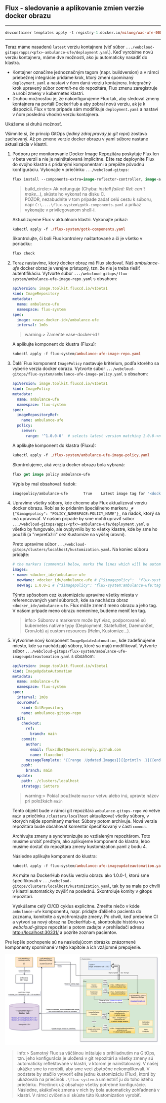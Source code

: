 ## Flux - sledovanie a aplikovanie zmien verzie docker obrazu

---

```ps
devcontainer templates apply -t registry-1.docker.io/milung/wac-ufe-008a
```

---

Teraz máme nasadenú `latest` verziu kontajnera (viď súbor `.../webcloud-gitops/apps/<pfx>-ambulance-ufe/deployment.yaml`). Keď vyrobíme novú verziu kontajnera, máme dve možnosti, ako ju automaticky nasadiť do klastra.

* Kontajner označíme jednoznačným tagom (napr. buildversion) a v rámci priebežnej integrácie pridáme krok, ktorý zmení spomínaný `deployment.yaml` a nastaví v ňom danú verziu kontajnera. Integračný krok upravený súbor _commit_-ne do repozitára, Flux zmenu zaregistruje a urobí zmeny v kubernetes klastri.
* Druhou možnosťou je, že nakonfigurujeme Flux tak, aby sledoval zmeny kontajnera na portáli DockerHub a aby zobral novú verziu, ak je k dispozícii. Flux v tom prípade sám modifikuje `deployment.yaml` a nastaví v ňom poslednú vhodnú verziu kontajnera.

Ukážeme si druhú možnosť.

Všimnite si, že princíp GitOps (_jediný zdroj pravdy je git repo_) zostáva zachovaný. Až po zmene verzie docker obrazu v yaml súbore nastane aktualizácia v klastri.

1. Podporu pre monitorovanie Docker Image Repozitára poskytuje Flux len v beta verzii a nie je nainštalovaná implicitne. Ešte raz deploynite Flux do svojho klastra s pridanými komponentami a prepíšte pôvodnú konfiguráciu. Vykonajte v priečinku `.../webcloud-gitops`:

    ```ps
    flux install --components-extra=image-reflector-controller, image-automation-controller --export > ./flux-system/gotk-components.yaml
    ```

    >build_circle:> Ak nefunguje (Chyba: _install failed: Rel: can't make..._), skúste ho
    > vykonať na disku C.  
    > POZOR, nezabudnite v tom prípade zadať celú cestu k
    > súboru, napr `C:\....\flux-system\gotk-components.yaml` a príkaz vykonajte v privilegovanom shell-i.

   Aktualizujeme Flux v aktuálnom klastri. Vykonajte príkaz:

    ```ps
    kubectl apply -f ./flux-system/gotk-components.yaml
    ```

   Skontrolujte, či boli Flux kontrolery naštartované a či je všetko v poriadku:

    ```ps
    flux check
    ```

2. Teraz nastavíme, ktorý docker obraz má Flux sledovať. Náš _ambulance-ufe_ docker obraz je verejne prístupný, tzn. že nie je treba riešiť autentifikáciu. Vytvorte súbor `.../webcloud-gitops/flux-system/ambulance-ufe-image-repo.yaml` s obsahom:

    ```yaml
    apiVersion: image.toolkit.fluxcd.io/v1beta1
    kind: ImageRepository
    metadata:
      name: ambulance-ufe
      namespace: flux-system
    spec:
      image: <vase-docker-id>/ambulance-ufe
      interval: 1m0s
    ```

    >warning:> Zameňte vase-docker-id !

   A aplikujte komponent do klustra (Fluxu):

    ```ps
    kubectl apply -f flux-system/ambulance-ufe-image-repo.yaml
    ```

3. Ďalší Flux komponent `ImagePolicy` nastavuje kritérium, podľa ktorého sa vyberie verzia docker obrazu. Vytvorte súbor `.../webcloud-gitops/flux-system/ambulance-ufe-image-policy.yaml` s obsahom:

    ```yaml
    apiVersion: image.toolkit.fluxcd.io/v1beta1
    kind: ImagePolicy
    metadata:
      name: ambulance-ufe
      namespace: flux-system
    spec:
      imageRepositoryRef:
        name: ambulance-ufe
      policy:
        semver:
          range: '^1.0.0-0'  # selects latest version matching 1.0.0-<number>
    ```

    A aplikujte komponent do klastra (Fluxu):

    ```ps
    kubectl apply -f ./flux-system/ambulance-ufe-image-policy.yaml
    ```

    Skontrolujeme, aká verzia docker obrazu bola vybraná:

    ```ps
    flux get image policy ambulance-ufe
    ```

    Výpis by mal obsahovať riadok:

    ```bash
    imagepolicy/ambulance-ufe       True    Latest image tag for '<docker_id>/ambulance-ufe' resolved to: 1.0.0-<posledne cislo buildu>
    ```

4. Upravíme všetky súbory, kde chceme aby Flux aktualizoval verziu docker obrazu. Robí sa to pridaním špeciálneho markeru `_# {"$imagepolicy": "POLICY_NAMESPACE:POLICY_NAME"}_` na riadok, ktorý sa má upravovať. V našom prípade by sme mohli upraviť súbor `.../webcloud-gitops/apps/<pfx>-ambulance-ufe/deployment.yaml` a všetko by fungovalo, ale ovplyvnilo by to všetky klastre, kde by sme ho použili (a "nepreťažili" cez Kustomize na vyššej úrovni).

    Preto upravíme súbor `.../webcloud-gitops/clusters/localhost/kustomization.yaml`. Na koniec súboru pridajte:

     ```yaml
     # the markers (comments) below, marks the lines which will be automatically  updated by flux
     images:
     - name: <docker_id>/ambulance-ufe
       newName: <docker_id>/ambulance-ufe # {"$imagepolicy":  "flux-system:ambulance-ufe:name"}
       newTag: 1.0.0-1 # {"$imagepolicy": "flux-system:ambulance-ufe:tag"}
     ```

    Týmto spôsobom cez kustomizáciu upravíme všetky miesta v referencovaných yaml súboroch, kde sa nachádza obraz `<docker_id>/ambulance-ufe`. Flux môže zmeniť meno obrazu a jeho tag. V našom prípade meno obrazu nemeníme, budeme meniť len tag.

    >info:> Súborov s markerom može byť viac, podporované sú kubernetes natívne typy (Deployment, StatefulSet, DaemonSet, CronJob) aj custom resources (Helm, Kustomize...).

5. Vytvoríme nový komponent `ImageUpdateAutomation`, kde zadefinujeme miesto, kde sa nachádzajú súbory, ktoré sa majú modifikovať. Vytvorte súbor  `.../webcloud-gitops/flux-system/ambulance-ufe-imageupdateautomation.yaml` s obsahom:

     ```yaml
     apiVersion: image.toolkit.fluxcd.io/v1beta1
     kind: ImageUpdateAutomation
     metadata:
       name: ambulance-ufe
       namespace: flux-system
     spec:
       interval: 1m0s
       sourceRef:
         kind: GitRepository
         name: ambulance-gitops-repo
       git:
         checkout:
           ref:
             branch: main
         commit:
           author:
             email: fluxcdbot@users.noreply.github.com
             name: fluxcdbot
           messageTemplate: '{{range .Updated.Images}}{{println .}}{{end}}'
         push:
           branch: main
       update:
         path: ./clusters/localhost
         strategy: Setters
     ```
 
     >warning:> Pokiaľ používate `master` vetvu alebo inú, upravte názov pri položkách `main`

    Tento objekt bude v rámci git repozitára `ambulance-gitops-repo` vo vetve `main` a priečinku `/clusters/localhost` aktualizovať všetky súbory, v ktorých nájde spomínaný marker. Súbory potom archivuje. Nová verzia repozitára bude obsahovať komentár špecifikovaný v časti `commit`.

    Archivujte zmeny a synchronizujte so vzdialeným repozitárom. Toto musíme urobiť predtým, ako aplikujeme komponent do klastra, lebo musíme dostať do repozitára zmeny kustomization.yaml z bodu 4.

    Následne aplikujte komponent do klustra:

     ```ps
     kubectl apply -f flux-system/ambulance-ufe-imageupdateautomation.yaml
     ```

    Ak máte na DockerHub novšiu verziu obrazu ako 1.0.0-1, ktorú sme špecifikovali v `.../webcloud-gitops/clusters/localhost/kustomization.yaml`, tak by sa mala po chvíli v klastri automaticky zvýšiť na poslednú. Skontroluje komity v gitops repozitári.

    Vyskúšame celý CI/CD cyklus explicitne. Zmeňte niečo v kóde `ambulance-ufe` komponentu, napr. pridajte ďalšieho pacienta do zoznamu, komitnite a synchronizujte zmeny. Po chvíli, keď prebehne CI a vytvorí sa nový obraz na DockerHub-e, skontrolujte históriu vo _webcloud-gitops_ repozitári a potom zadajte v prehliadači adresu [http://localhost:30331/](http://localhost:30331/) a pozrite zoznam pacientov.

Pre lepšie pochopenie sú na nasledujúcom obrázku znázornené komponenty spomínané v tejto kapitole a ich vzájomné prepojenie.

  ![Komponenty Flux a ich spolupráca](./img/dojo-flux-localhost-setup.png)

>info:> Samotný Flux sa väčšinou inštaluje s prihliadnutím na GitOps, tzn. jeho konfigurácia je uložená v git repozitári a všetky zmeny sú automaticky reflektované v klastri, v ktorom je nainštalovaný. V našej ukážke sme to nerobili, aby sme veci zbytočne nekomplikovali. V podstate by stačilo vytvoriť ešte jednu kustomizáciu (Flux), ktorá by ukazovala na priečinok `.\flux-system` a umiestniť ju do toho istého priečinku. Priečinok už obsahuje všetky potrebné konfigurácie. Následne, akákoľvek zmena v nich by bola automaticky zohľadnená v klastri.
> V rámci cvičenia si skúste túto Kustomization vyrobiť.
